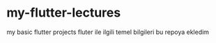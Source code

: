 # my-flutter-lectures
my basic flutter projects
fluter ile ilgili temel bilgileri bu repoya ekledim 
